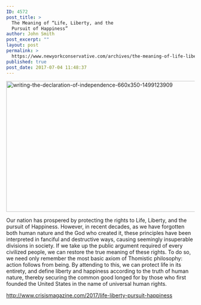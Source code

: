 ```yaml
---
ID: 4572
post_title: >
  The Meaning of “Life, Liberty, and the
  Pursuit of Happiness”
author: John Smith
post_excerpt: ""
layout: post
permalink: >
  https://www.newyorkconservative.com/archives/the-meaning-of-life-liberty-and-the-pursuit-of-happiness/
published: true
post_date: 2017-07-04 11:48:37
---
```

<a href="https://s3.amazonaws.com/newyorkconservative/wp-content/uploads/2017/07/04114621/Writing-the-Declaration-of-Independence-660x350-1499123909.jpeg"><img class="alignnone size-full wp-image-4573" src="https://s3.amazonaws.com/newyorkconservative/wp-content/uploads/2017/07/04114621/Writing-the-Declaration-of-Independence-660x350-1499123909.jpeg" alt="writing-the-declaration-of-independence-660x350-1499123909" width="660" height="350" /></a>

Our nation has prospered by protecting the rights to Life, Liberty, and the pursuit of Happiness. However, in recent decades, as we have forgotten both human nature and the God who created it, these principles have been interpreted in fanciful and destructive ways, causing seemingly insuperable divisions in society. If we take up the public argument required of every civilized people, we can restore the true meaning of these rights. To do so, we need only remember the most basic axiom of Thomistic philosophy: action follows from being. By attending to this, we can protect life in its entirety, and define liberty and happiness according to the truth of human nature, thereby securing the common good longed for by those who first founded the United States in the name of universal human rights.

<a href="http://www.crisismagazine.com/2017/life-liberty-pursuit-happiness">http://www.crisismagazine.com/2017/life-liberty-pursuit-happiness</a>
